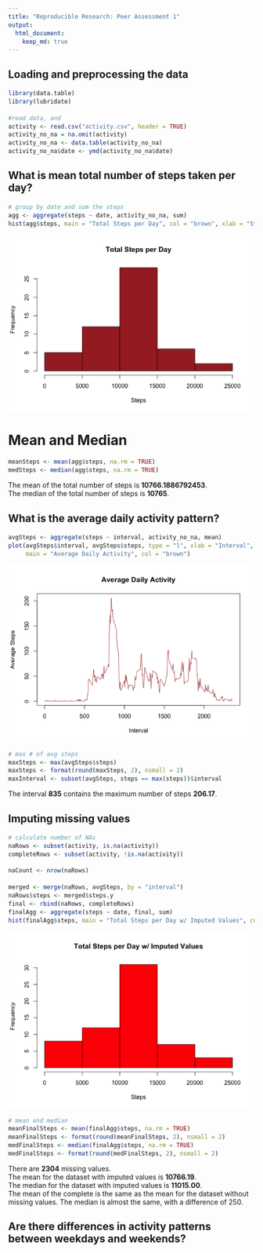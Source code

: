 ```yaml
---
title: "Reproducible Research: Peer Assessment 1"
output: 
  html_document:
    keep_md: true
---
```




## Loading and preprocessing the data

```r
library(data.table)
library(lubridate)

#read data, and 
activity <- read.csv("activity.csv", header = TRUE)
activity_no_na = na.omit(activity)
activity_no_na <- data.table(activity_no_na)
activity_no_na$date <- ymd(activity_no_na$date)
```

## What is mean total number of steps taken per day?


```r
# group by date and sum the steps
agg <- aggregate(steps ~ date, activity_no_na, sum)
hist(agg$steps, main = "Total Steps per Day", col = "brown", xlab = "Steps")
```

![](PA1_template_files/figure-html/Histogram-1.png)<!-- -->

# Mean and Median

```r
meanSteps <- mean(agg$steps, na.rm = TRUE)
medSteps <- median(agg$steps, na.rm = TRUE)
```
The mean of the total number of steps is **10766.1886792453**.  
The median of the total number of steps is **10765**.


## What is the average daily activity pattern?

```r
avgSteps <- aggregate(steps ~ interval, activity_no_na, mean)
plot(avgSteps$interval, avgSteps$steps, type = "l", xlab = "Interval", ylab = "Average Steps", 
     main = "Average Daily Activity", col = "brown")
```

![](PA1_template_files/figure-html/AvgSteps-1.png)<!-- -->

```r
# max # of avg steps
maxSteps <- max(avgSteps$steps)
maxSteps <- format(round(maxSteps, 2), nsmall = 2)
maxInterval <- subset(avgSteps, steps == max(steps))$interval
```
The interval **835** contains the maximum number of steps **206.17**.

## Imputing missing values

```r
# calculate number of NAs
naRows <- subset(activity, is.na(activity))
completeRows <- subset(activity, !is.na(activity))

naCount <- nrow(naRows)

merged <- merge(naRows, avgSteps, by = "interval")
naRows$steps <- merged$steps.y
final <- rbind(naRows, completeRows)
finalAgg <- aggregate(steps ~ date, final, sum)
hist(finalAgg$steps, main = "Total Steps per Day w/ Imputed Values", col = "red", xlab = "Steps")
```

![](PA1_template_files/figure-html/NAs-1.png)<!-- -->

```r
# mean and median
meanFinalSteps <- mean(finalAgg$steps, na.rm = TRUE)
meanFinalSteps <- format(round(meanFinalSteps, 2), nsmall = 2)
medFinalSteps <- median(finalAgg$steps, na.rm = TRUE)
medFinalSteps <- format(round(medFinalSteps, 2), nsmall = 2)
```

There are **2304** missing values.  
The mean for the dataset with imputed values is **10766.19**.  
The median for the dataset with imputed values is **11015.00**.  
The mean of the complete is the same as the mean for the dataset without missing values. The median is almost the same, with a difference of 250.

## Are there differences in activity patterns between weekdays and weekends?
